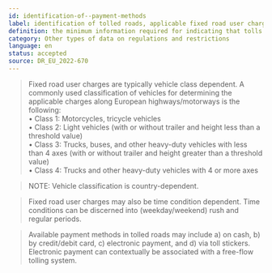 ```yaml
---
id: identification-of--payment-methods
label: identification of tolled roads, applicable fixed road user charges and available payment methods
definition: the minimum information required for indicating that tolls apply on a road link as well as for disseminating information about the applicable road user charges and available payment methods.
category: Other types of data on regulations and restrictions
language: en
status: accepted
source: DR_EU_2022-670
---
```


>Fixed road user charges are typically vehicle class dependent. A commonly used classification of vehicles for determining the applicable charges along European highways/motorways is the following:\
•	Class 1: Motorcycles, tricycle vehicles\
•	Class 2: Light vehicles (with or without trailer and height less than a threshold value)\
•	Class 3: Trucks, buses, and other heavy-duty vehicles with less than 4 axes (with or without trailer and height greater than a threshold value)\
•	Class 4: Trucks and other heavy-duty vehicles with 4 or more axes

>NOTE: Vehicle classification is country-dependent.

>Fixed road user charges may also be time condition dependent. Time conditions can be discerned into (weekday/weekend) rush and regular periods. 

>Available payment methods in tolled roads may include a) on cash, b) by credit/debit card, c) electronic payment, and d) via toll stickers. Electronic payment can contextually be associated with a free-flow tolling system.

